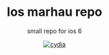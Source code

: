 <center>

<H1>Ios marhau repo</H1>

<p>small repo for ios 6 </p>

<a href="google.com"><img src="https://upload.wikimedia.org/wikipedia/commons/8/8b/Cydia_logo.png" alt="cydia" > </img></a>
<style>



  
</style>




  
</center>
